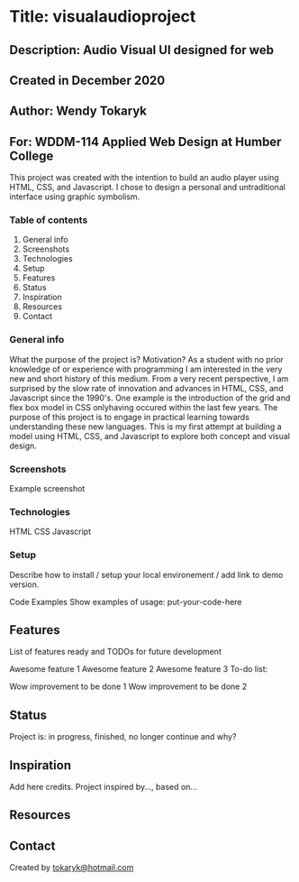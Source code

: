 # Title: visualaudioproject
## Description: Audio Visual UI designed for web
## Created in December 2020 
## Author: Wendy Tokaryk
## For: WDDM-114 Applied Web Design at Humber College

This project was created with the intention to build an audio player using HTML, CSS, and Javascript.  I chose to design a personal and untraditional interface using graphic symbolism.

### Table of contents
1. General info
2. Screenshots
4. Technologies
5. Setup
6. Features
7. Status
8. Inspiration
9. Resources
10. Contact

### General info
What the purpose of the project is? Motivation?
As a student with no prior knowledge of or experience with programming I am interested in the very new and short history of this medium.  From a very recent perspective, I am surprised by the slow rate of innovation and advances in HTML, CSS, and Javascript since the 1990's.  One example is the introduction of the grid and flex box model in CSS onlyhaving occured within the last few years.  The purpose of this project is to engage in practical learning towards understanding these new languages. This is my first attempt at building a model using HTML, CSS, and Javascript to explore both concept and visual design.

### Screenshots
Example screenshot

### Technologies
HTML
CSS
Javascript

### Setup
Describe how to install / setup your local environement / add link to demo version.

Code Examples
Show examples of usage: put-your-code-here

## Features
List of features ready and TODOs for future development

Awesome feature 1
Awesome feature 2
Awesome feature 3
To-do list:

Wow improvement to be done 1
Wow improvement to be done 2

## Status
Project is: in progress, finished, no longer continue and why?

## Inspiration
Add here credits. Project inspired by..., based on...

## Resources

## Contact
Created by tokaryk@hotmail.com